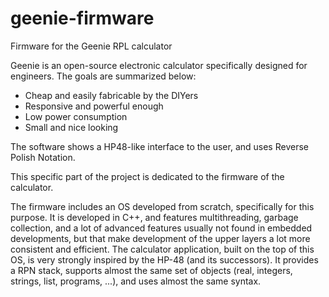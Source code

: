 # geenie-firmware
Firmware for the Geenie RPL calculator

Geenie is an open-source electronic calculator specifically designed for engineers.
The goals are summarized below:
- Cheap and easily fabricable by the DIYers
- Responsive and powerful enough
- Low power consumption
- Small and nice looking

The software shows a HP48-like interface to the user, and uses Reverse Polish Notation.

This specific part of the project is dedicated to the firmware of the calculator.

The firmware includes an OS developed from scratch, specifically for this purpose. It is developed in C++, and features multithreading, garbage collection, and a lot of advanced features usually not found in embedded developments, but that make development of the upper layers a lot more consistent and efficient.
The calculator application, built on the top of this OS, is very strongly inspired by the HP-48 (and its successors). It provides a RPN stack, supports almost the same set of objects (real, integers, strings, list, programs, ...), and uses almost the same syntax.
